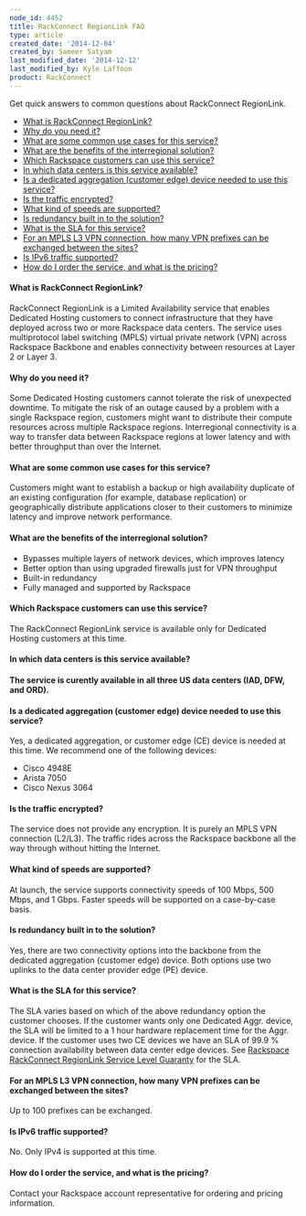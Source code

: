 ```yaml
---
node_id: 4452
title: RackConnect RegionLink FAQ
type: article
created_date: '2014-12-04'
created_by: Sameer Satyam
last_modified_date: '2014-12-12'
last_modified_by: Kyle Laffoon
product: RackConnect
---
```


Get quick answers to common questions about RackConnect RegionLink.

-   [What is RackConnect RegionLink?](#Q1)
-   [Why do you need it?](#Q2)
-   [What are some common use cases for this service?](#Q3)
-   [What are the benefits of the interregional solution?](#Q4)
-   [Which Rackspace customers can use this service?](#Q5)
-   [In which data centers is this service available?](#Q6)
-   [Is a dedicated aggregation (customer edge) device needed to use
    this service?](#Q8)
-   [Is the traffic encrypted?](#Q9)
-   [What kind of speeds are supported?](#Q10)
-   [Is redundancy built in to the solution?](#Q11)
-   [What is the SLA for this service?](#Q12)
-   [For an MPLS L3 VPN connection, how many VPN prefixes can be
    exchanged between the sites?](#Q13)
-   [Is IPv6 traffic supported?](#Q14)
-   [How do I order the service, and what is the pricing?](#Q15)

#### What is RackConnect RegionLink?

RackConnect RegionLink is a Limited Availability service that enables
Dedicated Hosting customers to connect infrastructure that they have
deployed across two or more Rackspace data centers. The service uses
multiprotocol label switching (MPLS) virtual private network (VPN)
across Rackspace Backbone and enables connectivity between resources at
Layer 2 or Layer 3.

#### Why do you need it?

Some Dedicated Hosting customers cannot tolerate the risk of unexpected
downtime. To mitigate the risk of an outage caused by a problem with a
single Rackspace region, customers might want to distribute their
compute resources across multiple Rackspace regions. Interregional
connectivity is a way to transfer data between Rackspace regions at
lower latency and with better throughput than over the Internet.

#### What are some common use cases for this service?

Customers might want to establish a backup or high availability
duplicate of an existing configuration (for example, database
replication) or geographically distribute applications closer to their
customers to minimize latency and improve network performance.

#### What are the benefits of the interregional solution?

-   Bypasses multiple layers of network devices, which improves latency
-   Better option than using upgraded firewalls just for VPN throughput
-   Built-in redundancy
-   Fully managed and supported by Rackspace

#### Which Rackspace customers can use this service?

The RackConnect RegionLink service is available only for Dedicated
Hosting customers at this time.

#### In which data centers is this service available?

#### The service is curently available in all three US data centers (IAD, DFW, and ORD).

#### Is a dedicated aggregation (customer edge) device needed to use this service?

Yes, a dedicated aggregation, or customer edge (CE) device is needed at
this time.
We recommend one of the following devices:

-   Cisco 4948E
-   Arista 7050
-   Cisco Nexus 3064

#### Is the traffic encrypted?

The service does not provide any encryption. It is purely an MPLS VPN
connection (L2/L3). The traffic rides across the Rackspace backbone all
the way through without hitting the Internet.

#### What kind of speeds are supported?

At launch, the service supports connectivity speeds of 100 Mbps, 500
Mbps, and 1 Gbps. Faster speeds will be supported on a case-by-case
basis.

#### Is redundancy built in to the solution?

Yes, there are two connectivity options into the backbone from the
dedicated aggregation (customer edge) device. Both options use
two uplinks to the data center provider edge (PE) device.

#### What is the SLA for this service?

The SLA varies based on which of the above redundancy option the
customer chooses. If the customer wants only one Dedicated Aggr. device,
the SLA will be limited to a 1 hour hardware replacement time for the
Aggr. device. If the customer uses two CE devices we have an SLA of 99.9
% connection availability between data center edge devices. See
[Rackspace RackConnect RegionLink Service Level
Guaranty](http://www.rackspace.com/information/legal/rackconnect_regionlink)
for the SLA.

#### For an MPLS L3 VPN connection, how many VPN prefixes can be exchanged between the sites?

Up to 100 prefixes can be exchanged.

#### Is IPv6 traffic supported?

No. Only IPv4 is supported at this time.

#### How do I order the service, and what is the pricing?

Contact your Rackspace account representative for ordering and pricing
information.

